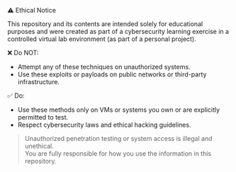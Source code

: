  ⚠️ Ethical Notice

This repository and its contents are intended solely for educational purposes and were created as part of a cybersecurity learning exercise in a controlled virtual lab environment (as part of a personal project).

 ❌ Do NOT:
- Attempt any of these techniques on unauthorized systems.
- Use these exploits or payloads on public networks or third-party infrastructure.

 ✅ Do:
- Use these methods only on VMs or systems you own or are explicitly permitted to test.
- Respect cybersecurity laws and ethical hacking guidelines.

> Unauthorized penetration testing or system access is illegal and unethical.  
> You are fully responsible for how you use the information in this repository.
